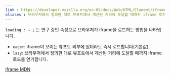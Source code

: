 ```yaml
---
link : https://developer.mozilla.org/en-US/docs/Web/HTML/Element/iframe
aliases : 브라우저에서 정의한 대로 뷰포트에서 계산된 거리에 도달할 때까지 iframe 로드 방식을 결정합니다.
---
```


`loading : ~ ;` 는 연구 중인 속성으로
브라우저가 iframe을 로드하는 방법을 나타냅니다.

-   `eager`: iframe이 보이는 뷰포트 외부에 있더라도 즉시 로드합니다(기본값).
-   `lazy`: 브라우저에서 정의한 대로 뷰포트에서 계산된 거리에 도달할 때까지 iframe 로드를 연기합니다.


[iframe MDN](https://developer.mozilla.org/en-US/docs/Web/HTML/Element/iframe)
